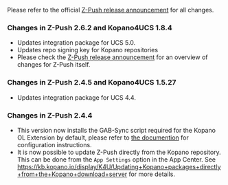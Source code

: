 Please refer to the official [Z-Push release announcement](http://z-push.org/z-push-2-4-5-final-release/) for all changes.

### Changes in Z-Push 2.6.2 and Kopano4UCS 1.8.4

* Updates integration package for UCS 5.0.
* Updates repo signing key for Kopano repositories
* Please check the [Z-Push release announcement](https://z-push.org/z-push-2-6-2-final-released/) for an overview of changes for Z-Push itself.

### Changes in Z-Push 2.4.5 and Kopano4UCS 1.5.27

* Updates integration package for UCS 4.4.

### Changes in Z-Push 2.4.4

* This version now installs the GAB-Sync script required for the Kopano OL Extension by default, please refer to [the documention](https://kb.kopano.io/display/ZP/Configuring+GAB-Sync+for+Kopano+OL+Extension) for configuration instructions.
* It is now possible to update Z-Push directly from the Kopano repository. This can be done from the `App Settings` option in the App Center. See https://kb.kopano.io/display/K4U/Updating+Kopano+packages+directly+from+the+Kopano+download+server for more details.
